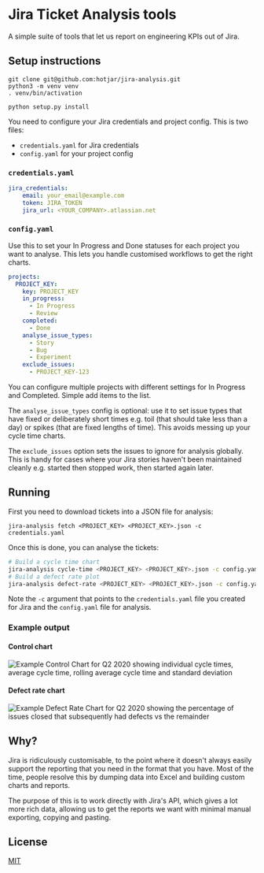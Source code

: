 # Jira Ticket Analysis tools

A simple suite of tools that let us report on engineering KPIs out of Jira.

## Setup instructions

```
git clone git@github.com:hotjar/jira-analysis.git
python3 -m venv venv
. venv/bin/activation

python setup.py install
```

You need to configure your Jira credentials and project config. This is two files:

* `credentials.yaml` for Jira credentials
* `config.yaml` for your project config

### `credentials.yaml`

```yaml
jira_credentials:
    email: your_email@example.com
    token: JIRA_TOKEN
    jira_url: <YOUR_COMPANY>.atlassian.net
```

### `config.yaml`

Use this to set your In Progress and Done statuses for each project you want to analyse. This lets you handle customised
workflows to get the right charts.

```yaml
projects:
  PROJECT_KEY:
    key: PROJECT_KEY
    in_progress:
      - In Progress
      - Review
    completed:
      - Done
    analyse_issue_types:
      - Story
      - Bug
      - Experiment
    exclude_issues:
      - PROJECT_KEY-123
```

You can configure multiple projects with different settings for In Progress and Completed. Simple add items to the list.

The `analyse_issue_types` config is optional: use it to set issue types that have fixed or deliberately short times e.g.
toil (that should take less than a day) or spikes (that are fixed lengths of time). This avoids messing up your cycle
time charts.

The `exclude_issues` option sets the issues to ignore for analysis globally. This is handy for cases where your Jira
stories haven't been maintained cleanly e.g. started then stopped work, then started again later.

## Running

First you need to download tickets into a JSON file for analysis:

```
jira-analysis fetch <PROJECT_KEY> <PROJECT_KEY>.json -c credentials.yaml
```

Once this is done, you can analyse the tickets:

```bash
# Build a cycle time chart
jira-analysis cycle-time <PROJECT_KEY> <PROJECT_KEY>.json -c config.yaml
# Build a defect rate plot
jira-analysis defect-rate <PROJECT_KEY> <PROJECT_KEY>.json -c config.yaml
```

Note the `-c` argument that points to the `credentials.yaml` file you created for Jira and the `config.yaml` file for
analysis.

### Example output

#### Control chart

![Example Control Chart for Q2 2020 showing individual cycle times, average cycle time, rolling average cycle time and standard deviation](./doc/example_control_chart.png)

#### Defect rate chart

![Example Defect Rate Chart for Q2 2020 showing the percentage of issues closed that subsequently had defects vs the remainder](./doc/example_defect_rate_chart.png)

## Why?

Jira is ridiculously customisable, to the point where it doesn't always easily support the reporting that you need in
the format that you have. Most of the time, people resolve this by dumping data into Excel and building custom charts
and reports.

The purpose of this is to work directly with Jira's API, which gives a lot more rich data, allowing us to get the
reports we want with minimal manual exporting, copying and pasting.

## License

[MIT](./LICENSE)
